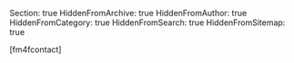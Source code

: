 Section: true
HiddenFromArchive: true
HiddenFromAuthor: true
HiddenFromCategory: true
HiddenFromSearch: true
HiddenFromSitemap: true

[fm4fcontact]
